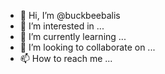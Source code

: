 - 👋 Hi, I’m @buckbeebalis
- 👀 I’m interested in ...
- 🌱 I’m currently learning ...
- 💞️ I’m looking to collaborate on ...
- 📫 How to reach me ...

<!---
buckbeebalis/buckbeebalis is a ✨ special ✨ repository because its `README.md` (this file) appears on your GitHub profile.
You can click the Preview link to take a look at your changes.
--->
